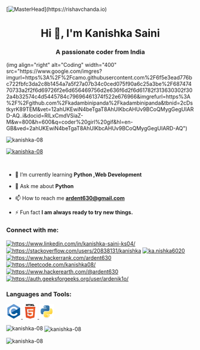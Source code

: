 [![MasterHead](https://1.bp.blogspot.com/-7A4WynwLsM...)](https://rishavchanda.io)
<h1 align="center">Hi 👋, I'm Kanishka Saini</h1>
<h3 align="center">A passionate coder from India</h3>
(img align="right" alt="Coding" width="400" src="https://www.google.com/imgres?imgurl=https%3A%2F%2Fcamo.githubusercontent.com%2F6f5e3ead776bc722fbfc3da2c8b1454a7a5f27a07b34c0ced075f90a6c25a3be%2F68747470733a2f2f6d69726f2e6d656469756d2e636f6d2f6d61782f313630302f302a4b32574c4d5445784c79696461374f522e676966&imgrefurl=https%3A%2F%2Fgithub.com%2Fkadambinipanda%2Fkadambinipanda&tbnid=2cDstkyrK89TEM&vet=12ahUKEwiN4beTgaT8AhUlKbcAHUv9BCoQMygGegUIARD-AQ..i&docid=RILxCmdVSiaZ-M&w=800&h=600&q=coder%20girl%20gif&hl=en-GB&ved=2ahUKEwiN4beTgaT8AhUlKbcAHUv9BCoQMygGegUIARD-AQ")

<p align="left"> <img src="https://komarev.com/ghpvc/?username=kanishka-08&label=Profile%20views&color=0e75b6&style=flat" alt="kanishka-08" /> </p>

<p align="left"> <a href="https://github.com/ryo-ma/github-profile-trophy"><img src="https://github-profile-trophy.vercel.app/?username=kanishka-08" alt="kanishka-08" /></a> </p>

<p align="left"> <a href="https://twitter.com/" target="blank"><img src="https://img.shields.io/twitter/follow/?logo=twitter&style=for-the-badge" alt="" /></a> </p>

- 🌱 I’m currently learning **Python ,Web Development**

- 💬 Ask me about **Python**

- 📫 How to reach me **ardent630@gmail.com**

- ⚡ Fun fact **I am always ready to try new things.**

<h3 align="left">Connect with me:</h3>
<p align="left">
<a href="https://linkedin.com/in/https://www.linkedin.com/in/kanishka-saini-ks04/" target="blank"><img align="center" src="https://raw.githubusercontent.com/rahuldkjain/github-profile-readme-generator/master/src/images/icons/Social/linked-in-alt.svg" alt="https://www.linkedin.com/in/kanishka-saini-ks04/" height="30" width="40" /></a>
<a href="https://stackoverflow.com/users/https://stackoverflow.com/users/20838131/kanishka" target="blank"><img align="center" src="https://raw.githubusercontent.com/rahuldkjain/github-profile-readme-generator/master/src/images/icons/Social/stack-overflow.svg" alt="https://stackoverflow.com/users/20838131/kanishka" height="30" width="40" /></a>
<a href="https://instagram.com/ka.nishka6020" target="blank"><img align="center" src="https://raw.githubusercontent.com/rahuldkjain/github-profile-readme-generator/master/src/images/icons/Social/instagram.svg" alt="ka.nishka6020" height="30" width="40" /></a>
<a href="https://www.hackerrank.com/https://www.hackerrank.com/ardent630" target="blank"><img align="center" src="https://raw.githubusercontent.com/rahuldkjain/github-profile-readme-generator/master/src/images/icons/Social/hackerrank.svg" alt="https://www.hackerrank.com/ardent630" height="30" width="40" /></a>
<a href="https://www.leetcode.com/https://leetcode.com/kanishka08/" target="blank"><img align="center" src="https://raw.githubusercontent.com/rahuldkjain/github-profile-readme-generator/master/src/images/icons/Social/leet-code.svg" alt="https://leetcode.com/kanishka08/" height="30" width="40" /></a>
<a href="https://www.hackerearth.com/https://www.hackerearth.com/@ardent630" target="blank"><img align="center" src="https://raw.githubusercontent.com/rahuldkjain/github-profile-readme-generator/master/src/images/icons/Social/hackerearth.svg" alt="https://www.hackerearth.com/@ardent630" height="30" width="40" /></a>
<a href="https://auth.geeksforgeeks.org/user/https://auth.geeksforgeeks.org/user/ardenik1o/" target="blank"><img align="center" src="https://raw.githubusercontent.com/rahuldkjain/github-profile-readme-generator/master/src/images/icons/Social/geeks-for-geeks.svg" alt="https://auth.geeksforgeeks.org/user/ardenik1o/" height="30" width="40" /></a>
</p>

<h3 align="left">Languages and Tools:</h3>
<p align="left"> <a href="https://www.cprogramming.com/" target="_blank" rel="noreferrer"> <img src="https://raw.githubusercontent.com/devicons/devicon/master/icons/c/c-original.svg" alt="c" width="40" height="40"/> </a> <a href="https://www.w3.org/html/" target="_blank" rel="noreferrer"> <img src="https://raw.githubusercontent.com/devicons/devicon/master/icons/html5/html5-original-wordmark.svg" alt="html5" width="40" height="40"/> </a> <a href="https://www.python.org" target="_blank" rel="noreferrer"> <img src="https://raw.githubusercontent.com/devicons/devicon/master/icons/python/python-original.svg" alt="python" width="40" height="40"/> </a> </p>

<p><img align="left" src="https://github-readme-stats.vercel.app/api/top-langs?username=kanishka-08&show_icons=true&locale=en&layout=compact" alt="kanishka-08" /></p>

<p>&nbsp;<img align="center" src="https://github-readme-stats.vercel.app/api?username=kanishka-08&show_icons=true&locale=en" alt="kanishka-08" /></p>

<p><img align="center" src="https://github-readme-streak-stats.herokuapp.com/?user=kanishka-08&" alt="kanishka-08" /></p>


